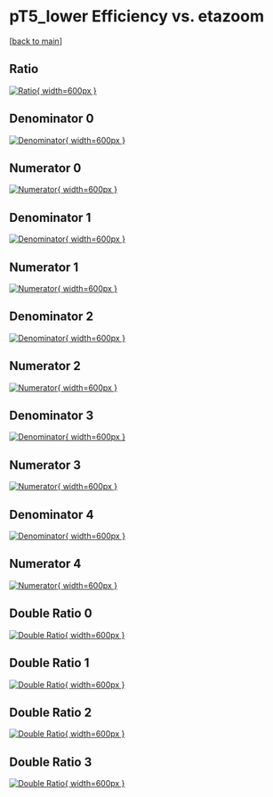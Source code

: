 # pT5_lower Efficiency vs. etazoom

[[back to main](./)]



## Ratio

[![Ratio](../mtv/var/pT5_lower_vtr_11_1_eff_etazoom.png){ width=600px }](../mtv/var/pT5_lower_vtr_11_1_eff_etazoom.pdf)

## Denominator 0

[![Denominator](../mtv/den/pT5_lower_vtr_11_1_eff_etazoom_den0.png){ width=600px }](../mtv/den/pT5_lower_vtr_11_1_eff_etazoom_den0.pdf)

## Numerator 0

[![Numerator](../mtv/num/pT5_lower_vtr_11_1_eff_etazoom_num0.png){ width=600px }](../mtv/num/pT5_lower_vtr_11_1_eff_etazoom_num0.pdf)

## Denominator 1

[![Denominator](../mtv/den/pT5_lower_vtr_11_1_eff_etazoom_den1.png){ width=600px }](../mtv/den/pT5_lower_vtr_11_1_eff_etazoom_den1.pdf)

## Numerator 1

[![Numerator](../mtv/num/pT5_lower_vtr_11_1_eff_etazoom_num1.png){ width=600px }](../mtv/num/pT5_lower_vtr_11_1_eff_etazoom_num1.pdf)

## Denominator 2

[![Denominator](../mtv/den/pT5_lower_vtr_11_1_eff_etazoom_den2.png){ width=600px }](../mtv/den/pT5_lower_vtr_11_1_eff_etazoom_den2.pdf)

## Numerator 2

[![Numerator](../mtv/num/pT5_lower_vtr_11_1_eff_etazoom_num2.png){ width=600px }](../mtv/num/pT5_lower_vtr_11_1_eff_etazoom_num2.pdf)

## Denominator 3

[![Denominator](../mtv/den/pT5_lower_vtr_11_1_eff_etazoom_den3.png){ width=600px }](../mtv/den/pT5_lower_vtr_11_1_eff_etazoom_den3.pdf)

## Numerator 3

[![Numerator](../mtv/num/pT5_lower_vtr_11_1_eff_etazoom_num3.png){ width=600px }](../mtv/num/pT5_lower_vtr_11_1_eff_etazoom_num3.pdf)

## Denominator 4

[![Denominator](../mtv/den/pT5_lower_vtr_11_1_eff_etazoom_den4.png){ width=600px }](../mtv/den/pT5_lower_vtr_11_1_eff_etazoom_den4.pdf)

## Numerator 4

[![Numerator](../mtv/num/pT5_lower_vtr_11_1_eff_etazoom_num4.png){ width=600px }](../mtv/num/pT5_lower_vtr_11_1_eff_etazoom_num4.pdf)

## Double Ratio 0

[![Double Ratio](../mtv/ratio/pT5_lower_vtr_11_1_eff_etazoom_ratio0.png){ width=600px }](../mtv/ratio/pT5_lower_vtr_11_1_eff_etazoom_ratio0.pdf)

## Double Ratio 1

[![Double Ratio](../mtv/ratio/pT5_lower_vtr_11_1_eff_etazoom_ratio1.png){ width=600px }](../mtv/ratio/pT5_lower_vtr_11_1_eff_etazoom_ratio1.pdf)

## Double Ratio 2

[![Double Ratio](../mtv/ratio/pT5_lower_vtr_11_1_eff_etazoom_ratio2.png){ width=600px }](../mtv/ratio/pT5_lower_vtr_11_1_eff_etazoom_ratio2.pdf)

## Double Ratio 3

[![Double Ratio](../mtv/ratio/pT5_lower_vtr_11_1_eff_etazoom_ratio3.png){ width=600px }](../mtv/ratio/pT5_lower_vtr_11_1_eff_etazoom_ratio3.pdf)

